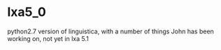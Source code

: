 # lxa5_0
python2.7 version of linguistica, with a number of things John has been working on, not yet in lxa 5.1
